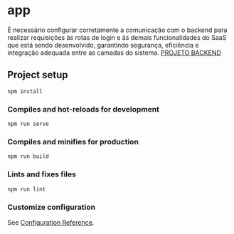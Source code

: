 # app


É necessário configurar corretamente a comunicação com o backend para realizar requisições às rotas de login e às demais funcionalidades do SaaS que está sendo desenvolvido, garantindo segurança, eficiência e integração adequada entre as camadas do sistema. [PROJETO BACKEND](https://github.com/jeffersonalionco/agendalog-backend.git)


## Project setup
```
npm install
```

### Compiles and hot-reloads for development
```
npm run serve
```

### Compiles and minifies for production
```
npm run build
```

### Lints and fixes files
```
npm run lint
```


### Customize configuration
See [Configuration Reference](https://cli.vuejs.org/config/).
